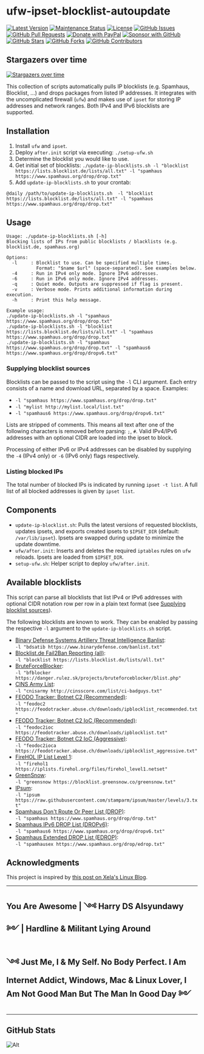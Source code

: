 # ufw-ipset-blocklist-autoupdate

[![Latest Version](https://img.shields.io/github/v/release/alsyundawy/ufw-ipset-blocklist-autoupdate)](https://github.com/alsyundawy/ufw-ipset-blocklist-autoupdate/releases)
[![Maintenance Status](https://img.shields.io/maintenance/yes/9999)](https://github.com/alsyundawy/ufw-ipset-blocklist-autoupdate/)
[![License](https://img.shields.io/github/license/alsyundawy/ufw-ipset-blocklist-autoupdate)](https://github.com/alsyundawy/ufw-ipset-blocklist-autoupdate/blob/master/LICENSE)
[![GitHub Issues](https://img.shields.io/github/issues/alsyundawy/ufw-ipset-blocklist-autoupdate)](https://github.com/alsyundawy/ufw-ipset-blocklist-autoupdate/issues)
[![GitHub Pull Requests](https://img.shields.io/github/issues-pr/alsyundawy/ufw-ipset-blocklist-autoupdate)](https://github.com/alsyundawy/ufw-ipset-blocklist-autoupdate/pulls)
[![Donate with PayPal](https://img.shields.io/badge/PayPal-donate-orange)](https://www.paypal.me/alsyundawy)
[![Sponsor with GitHub](https://img.shields.io/badge/GitHub-sponsor-orange)](https://github.com/sponsors/alsyundawy)
[![GitHub Stars](https://img.shields.io/github/stars/alsyundawy/ufw-ipset-blocklist-autoupdate?style=social)](https://github.com/alsyundawy/ufw-ipset-blocklist-autoupdate/stargazers)
[![GitHub Forks](https://img.shields.io/github/forks/alsyundawy/ufw-ipset-blocklist-autoupdate?style=social)](https://github.com/alsyundawy/ufw-ipset-blocklist-autoupdate/network/members)
[![GitHub Contributors](https://img.shields.io/github/contributors/alsyundawy/ufw-ipset-blocklist-autoupdate?style=social)](https://github.com/alsyundawy/ufw-ipset-blocklist-autoupdate/graphs/contributors)

## Stargazers over time
[![Stargazers over time](https://starchart.cc/alsyundawy/ufw-ipset-blocklist-autoupdate.svg?variant=adaptive)](https://starchart.cc/alsyundawy/ufw-ipset-blocklist-autoupdate)


This collection of scripts automatically pulls IP blocklists (e.g. Spamhaus, Blocklist, ...) and drops packages from
listed IP addresses. It integrates with the uncomplicated firewall (`ufw`) and makes use of `ipset` for storing IP
addresses and network ranges. Both IPv4 and IPv6 blocklists are supported.


## Installation

1. Install `ufw` and `ipset`.
2. Deploy `after.init` script via executing: `./setup-ufw.sh`
3. Determine the blocklist you would like to use.
4. Get initial set of blocklists: `./update-ip-blocklists.sh -l "blocklist https://lists.blocklist.de/lists/all.txt" -l "spamhaus https://www.spamhaus.org/drop/drop.txt"`
5. Add `update-ip-blocklists.sh` to your crontab:
```text
@daily /path/to/update-ip-blocklists.sh  -l "blocklist https://lists.blocklist.de/lists/all.txt" -l "spamhaus https://www.spamhaus.org/drop/drop.txt"
```

## Usage
```text
Usage: ./update-ip-blocklists.sh [-h]
Blocking lists of IPs from public blocklists / blacklists (e.g. blocklist.de, spamhaus.org)

Options:
  -l     : Blocklist to use. Can be specified multiple times.
           Format: "$name $url" (space-separated). See examples below.
  -4     : Run in IPv4 only mode. Ignore IPv6 addresses.
  -6     : Run in IPv6 only mode. Ignore IPv4 addresses.
  -q     : Quiet mode. Outputs are suppressed if flag is present.
  -v     : Verbose mode. Prints additional information during execution.
  -h     : Print this help message.

Example usage:
./update-ip-blocklists.sh -l "spamhaus https://www.spamhaus.org/drop/drop.txt"
./update-ip-blocklists.sh -l "blocklist https://lists.blocklist.de/lists/all.txt" -l "spamhaus https://www.spamhaus.org/drop/drop.txt"
./update-ip-blocklists.sh -l "spamhaus https://www.spamhaus.org/drop/drop.txt" -l "spamhaus6 https://www.spamhaus.org/drop/dropv6.txt"
```

### Supplying blocklist sources

Blocklists can be passed to the script using the `-l` CLI argument. Each entry consists of a name and download URL,
separated by a space. Examples:

- `-l "spamhaus https://www.spamhaus.org/drop/drop.txt"`
- `-l "mylist http://mylist.local/list.txt"`
- `-l "spamhaus6 https://www.spamhaus.org/drop/dropv6.txt"`

Lists are stripped of comments. This means all text after one of the following characters is removed before
parsing: `;`, `#`. Valid IPv4/IPv6 addresses with an optional CIDR are loaded into the ipset to block.

Processing of either IPv6 or IPv4 addresses can be disabled by supplying the `-4` (IPv4 only) or `-6` (IPv6 only)
flags respectively.


### Listing blocked IPs

The total number of blocked IPs is indicated by running `ipset -t list`. A full list of all blocked addresses is given
by `ipset list`.


## Components

- `update-ip-blocklist.sh`: Pulls the latest versions of requested blocklists, updates ipsets, and exports created
  ipsets to `$IPSET_DIR` (default: `/var/lib/ipset`). Ipsets are swapped during update to minimize the update downtime.
- `ufw/after.init`: Inserts and deletes the required `iptables` rules on `ufw` reloads. Ipsets are loaded
  from `$IPSET_DIR`.
- `setup-ufw.sh`: Helper script to deploy `ufw/after.init`.


## Available blocklists

This script can parse all blocklists that list IPv4 or IPv6 addresses with
optional CIDR notation row per row in a plain text format (see
[Supplying blocklist sources](#supplying-blocklist-sources)).

The following blocklists are known to work. They can be enabled by passing the
respective `-l` argument to the `update-ip-blocklists.sh` script.

- [Binary Defense Systems Artillery Threat Intelligence Banlist](https://www.binarydefense.com):</br>
  `-l "bdsatib https://www.binarydefense.com/banlist.txt"`
- [Blocklist.de Fail2Ban Reporting (all)](https://www.blocklist.de/en/export.html):</br>
  `-l "blocklist https://lists.blocklist.de/lists/all.txt"`
- [BruteForceBlocker](https://danger.rulez.sk/index.php/bruteforceblocker/):</br>
  `-l "bfblocker https://danger.rulez.sk/projects/bruteforceblocker/blist.php"`
- [CINS Army List](http://www.ciarmy.com/#list):</br>
  `-l "cnisarmy http://cinsscore.com/list/ci-badguys.txt"`
- [FEODO Tracker: Botnet C2 (Recommended)](https://feodotracker.abuse.ch/blocklist/):</br>
  `-l "feodoc2 https://feodotracker.abuse.ch/downloads/ipblocklist_recommended.txt"`
- [FEODO Tracker: Botnet C2 IoC (Recommended)](https://feodotracker.abuse.ch/blocklist/):</br>
  `-l "feodoc2ioc https://feodotracker.abuse.ch/downloads/ipblocklist.txt"`
- [FEODO Tracker: Botnet C2 IoC (Aggressive)](https://feodotracker.abuse.ch/blocklist/):</br>
  `-l "feodoc2ioca https://feodotracker.abuse.ch/downloads/ipblocklist_aggressive.txt"`
- [FireHOL IP List Level 1](https://iplists.firehol.org/):</br>
  `-l "firehol1 https://iplists.firehol.org/files/firehol_level1.netset"`
- [GreenSnow](https://greensnow.co/):</br>
  `-l "greensnow https://blocklist.greensnow.co/greensnow.txt"`
- [IPsum](https://github.com/stamparm/ipsum):</br>
  `-l "ipsum https://raw.githubusercontent.com/stamparm/ipsum/master/levels/3.txt"`</br>
- [Spamhaus Don't Route Or Peer List (DROP)](https://www.spamhaus.org/drop/):</br>
  `-l "spamhaus https://www.spamhaus.org/drop/drop.txt"`
- [Spamhaus IPv6 DROP List (DROPv6)](https://www.spamhaus.org/drop/):</br>
  `-l "spamhaus6 https://www.spamhaus.org/drop/dropv6.txt"`
- [Spamhaus Extended DROP List (EDROP)](https://www.spamhaus.org/drop/):</br>
  `-l "spamhausex https://www.spamhaus.org/drop/edrop.txt"`


## Acknowledgments

This project is inspired by [this post on Xela's Linux Blog](https://spielwiese.la-evento.com/xelasblog/archives/74-Ipset-aus-der-Spamhaus-DROP-gemeinsam-mit-ufw-nutzen.html).

---

## **You Are Awesome | ༺ Harry DS Alsyundawy ༻ | Hardline & Militant Lying Around**
## **༺ Just Me, I & My Self. No Body Perfect. I Am Internet Addict, Windows, Mac & Linux Lover, I Am Not Good Man But The Man In Good Day  ༻**

---

## GitHub Stats

![Alt](https://repobeats.axiom.co/api/embed/96c0ae9c24279dc7c5da425f07426f78c35a3cc9.svg "Repobeats analytics image")
